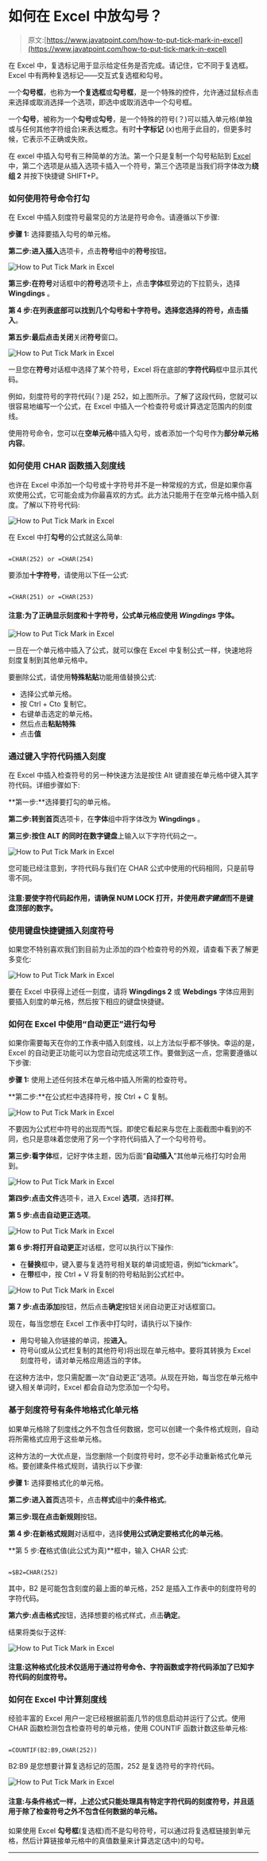 # 如何在 Excel 中放勾号？

> 原文:[https://www.javatpoint.com/how-to-put-tick-mark-in-excel](https://www.javatpoint.com/how-to-put-tick-mark-in-excel)

在 Excel 中，复选标记用于显示给定任务是否完成。请记住，它不同于复选框。Excel 中有两种复选标记——交互式复选框和勾号。

一个**勾号框**，也称为**一个复选框**或**勾号框**，是一个特殊的控件，允许通过鼠标点击来选择或取消选择一个选项，即选中或取消选中一个勾号框。

一个**勾号**，被称为一个**勾号**或**勾号**，是一个特殊的符号(？)可以插入单元格(单独或与任何其他字符组合)来表达概念。有时**十字标记** (x)也用于此目的，但更多时候，它表示不正确或失败。

在 excel 中插入勾号有三种简单的方法。第一个只是复制一个勾号粘贴到 [Excel](https://www.javatpoint.com/excel-tutorial) 中，第二个选项是从插入选项卡插入一个符号，第三个选项是当我们将字体改为**绕组 2** 并按下快捷键 SHIFT+P。

### 如何使用符号命令打勾

在 Excel 中插入刻度符号最常见的方法是符号命令。请遵循以下步骤:

**步骤 1:** 选择要插入勾号的单元格。

**第二步:**进入**插入**选项卡，点击**符号**组中的**符号**按钮。

![How to Put Tick Mark in Excel](img/66a72833383069895d0ed5084ef323db.png)

**第三步:**在**符号**对话框中的**符号**选项卡上，点击**字体**框旁边的下拉箭头，选择 **Wingdings** 。

**第 4 步:**在列表底部可以找到几个勾号和十字符号。选择您选择的符号，点击**插入**。

**第五步:**最后点击**关闭**关闭**符号**窗口。

![How to Put Tick Mark in Excel](img/59e56fbb97f2162b547d8a87311ae35d.png)

一旦您在**符号**对话框中选择了某个符号，Excel 将在底部的**字符代码**框中显示其代码。

例如，刻度符号的字符代码(？)是 252，如上图所示。了解了这段代码，您就可以很容易地编写一个公式，在 Excel 中插入一个检查符号或计算选定范围内的刻度线。

使用符号命令，您可以在**空单元格**中插入勾号，或者添加一个勾号作为**部分单元格内容**。

### 如何使用 CHAR 函数插入刻度线

也许在 Excel 中添加一个勾号或十字符号并不是一种常规的方式，但是如果你喜欢使用公式，它可能会成为你最喜欢的方式。此方法只能用于在空单元格中插入刻度。了解以下符号代码:

![How to Put Tick Mark in Excel](img/18b3259a5fdc4424da7faa435ef17aa9.png)

在 Excel 中打**勾号**的公式就这么简单:

```

=CHAR(252) or =CHAR(254)

```

要添加**十字符号**，请使用以下任一公式:

```

=CHAR(251) or =CHAR(253)

```

#### 注意:为了正确显示刻度和十字符号，公式单元格应使用 *Wingdings* 字体。

![How to Put Tick Mark in Excel](img/110f5289108e0409b3c7fb17bc756580.png)

一旦在一个单元格中插入了公式，就可以像在 Excel 中复制公式一样，快速地将刻度复制到其他单元格中。

要删除公式，请使用**特殊粘贴**功能用值替换公式:

*   选择公式单元格。
*   按 Ctrl + Cto 复制它。
*   右键单击选定的单元格。
*   然后点击**粘贴特殊**
*   点击**值**

### 通过键入字符代码插入刻度

在 Excel 中插入检查符号的另一种快速方法是按住 Alt 键直接在单元格中键入其字符代码。详细步骤如下:

**第一步:**选择要打勾的单元格。

**第二步:**转到**首页**选项卡，在**字体**组中将字体改为 **Wingdings** 。

**第三步:**按住 ALT 的同时在**数字键盘**上输入以下字符代码之一。

![How to Put Tick Mark in Excel](img/5f5b46080633453122e73455630e1d59.png)

您可能已经注意到，字符代码与我们在 CHAR 公式中使用的代码相同，只是前导零不同。

#### 注意:要使字符代码起作用，请确保 NUM LOCK 打开，并使用*数字键盘*而不是键盘顶部的数字。

### 使用键盘快捷键插入刻度符号

如果您不特别喜欢我们到目前为止添加的四个检查符号的外观，请查看下表了解更多变化:

![How to Put Tick Mark in Excel](img/a92793ed9a1ce2cb5715b26a8aa82017.png)

要在 Excel 中获得上述任一刻度，请将 **Wingdings 2** 或 **Webdings** 字体应用到要插入刻度的单元格，然后按下相应的键盘快捷键。

### 如何在 Excel 中使用“自动更正”进行勾号

如果你需要每天在你的工作表中插入刻度线，以上方法似乎都不够快。幸运的是，Excel 的自动更正功能可以为您自动完成这项工作。要做到这一点，您需要遵循以下步骤:

**步骤 1:** 使用上述任何技术在单元格中插入所需的检查符号。

**第二步:**在公式栏中选择符号，按 Ctrl + C 复制。

![How to Put Tick Mark in Excel](img/59d5a6272c09b4ab005951d7ead4fc8e.png)

不要因为公式栏中符号的出现而气馁。即使它看起来与您在上面截图中看到的不同，也只是意味着您使用了另一个字符代码插入了一个勾号符号。

**第三步:**看**字体**框，记好字体主题，因为后面“**自动插入**”其他单元格打勾时会用到。

![How to Put Tick Mark in Excel](img/2be4ca2fbcb6efe0313849ed7ffc79bb.png)

**第四步:**点击**文件**选项卡，进入 Excel **选项**，选择**打样**。

**第 5 步:**点击**自动更正选项**。

![How to Put Tick Mark in Excel](img/c914ee3a2b8e242c6e26bfd0e6045344.png)

**第 6 步:**将打开**自动更正**对话框，您可以执行以下操作:

*   在**替换**框中，键入要与复选符号相关联的单词或短语，例如“tickmark”。
*   在**带**框中，按 Ctrl + V 将复制的符号粘贴到公式栏中。

![How to Put Tick Mark in Excel](img/8ece542e054fc5afda8731f2db74e57f.png)

**第 7 步:**点击**添加**按钮，然后点击**确定**按钮关闭自动更正对话框窗口。

现在，每当您想在 Excel 工作表中打勾时，请执行以下操作:

*   用勾号输入你链接的单词，按**进入**。
*   符号ü(或从公式栏复制的其他符号)将出现在单元格中。要将其转换为 Excel 刻度符号，请对单元格应用适当的字体。

在这种方法中，您只需配置一次“自动更正”选项。从现在开始，每当您在单元格中键入相关单词时，Excel 都会自动为您添加一个勾号。

### 基于刻度符号有条件地格式化单元格

如果单元格除了刻度线之外不包含任何数据，您可以创建一个条件格式规则，自动将所需格式应用于这些单元格。

这种方法的一大优点是，当您删除一个刻度符号时，您不必手动重新格式化单元格。要创建条件格式规则，请执行以下步骤:

**步骤 1:** 选择要格式化的单元格。

**第二步:**进入**首页**选项卡，点击**样式**组中的**条件格式**。

**第三步:**现在点击**新规则**按钮。

**第 4 步:**在**新格式规则**对话框中，选择**使用公式确定要格式化的单元格**。

**第 5 步:**在**格式值(此公式为真)**框中，输入 CHAR 公式:

```

=$B2=CHAR(252)

```

其中，B2 是可能包含刻度的最上面的单元格，252 是插入工作表中的刻度符号的字符代码。

**第六步:**点击**格式**按钮，选择想要的格式样式，点击**确定**。

结果将类似于这样:

![How to Put Tick Mark in Excel](img/1ed3be537b9ceabf16c3f3bec2b7413d.png)

#### 注意:这种格式化技术仅适用于通过符号命令、字符函数或字符代码添加了已知字符代码的刻度符号。

### 如何在 Excel 中计算刻度线

经验丰富的 Excel 用户一定已经根据前面几节的信息启动并运行了公式。使用 CHAR 函数检测包含检查符号的单元格，使用 COUNTIF 函数计数这些单元格:

```

=COUNTIF(B2:B9,CHAR(252))

```

B2:B9 是您想要计算复选标记的范围，252 是复选符号的字符代码。

![How to Put Tick Mark in Excel](img/0ca0939a03f26328612a2a21740a9f81.png)

#### 注意:与条件格式一样，上述公式只能处理具有特定字符代码的刻度符号，并且适用于除了检查符号之外不包含任何数据的单元格。

如果使用 Excel **勾号框**(复选框)而不是勾号符号，可以通过将复选框链接到单元格，然后计算链接单元格中的真值数量来计算选定(选中)的勾号。

* * *